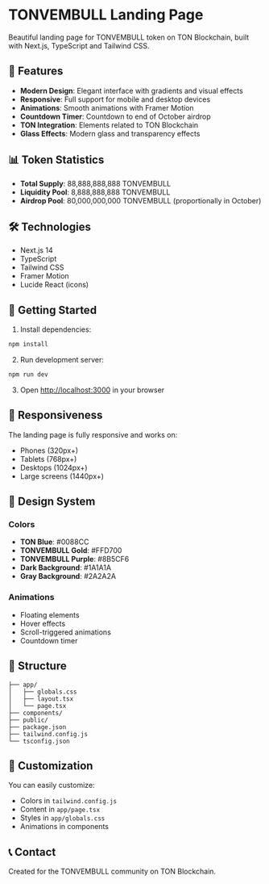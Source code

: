 # TONVEMBULL Landing Page

Beautiful landing page for TONVEMBULL token on TON Blockchain, built with Next.js, TypeScript and Tailwind CSS.

## 🚀 Features

- **Modern Design**: Elegant interface with gradients and visual effects
- **Responsive**: Full support for mobile and desktop devices
- **Animations**: Smooth animations with Framer Motion
- **Countdown Timer**: Countdown to end of October airdrop
- **TON Integration**: Elements related to TON Blockchain
- **Glass Effects**: Modern glass and transparency effects

## 📊 Token Statistics

- **Total Supply**: 88,888,888,888 TONVEMBULL
- **Liquidity Pool**: 8,888,888,888 TONVEMBULL
- **Airdrop Pool**: 80,000,000,000 TONVEMBULL (proportionally in October)

## 🛠️ Technologies

- Next.js 14
- TypeScript
- Tailwind CSS
- Framer Motion
- Lucide React (icons)

## 🚀 Getting Started

1. Install dependencies:
```bash
npm install
```

2. Run development server:
```bash
npm run dev
```

3. Open [http://localhost:3000](http://localhost:3000) in your browser

## 📱 Responsiveness

The landing page is fully responsive and works on:
- Phones (320px+)
- Tablets (768px+)
- Desktops (1024px+)
- Large screens (1440px+)

## 🎨 Design System

### Colors
- **TON Blue**: #0088CC
- **TONVEMBULL Gold**: #FFD700
- **TONVEMBULL Purple**: #8B5CF6
- **Dark Background**: #1A1A1A
- **Gray Background**: #2A2A2A

### Animations
- Floating elements
- Hover effects
- Scroll-triggered animations
- Countdown timer

## 📄 Structure

```
├── app/
│   ├── globals.css
│   ├── layout.tsx
│   └── page.tsx
├── components/
├── public/
├── package.json
├── tailwind.config.js
└── tsconfig.json
```

## 🔧 Customization

You can easily customize:
- Colors in `tailwind.config.js`
- Content in `app/page.tsx`
- Styles in `app/globals.css`
- Animations in components

## 📞 Contact

Created for the TONVEMBULL community on TON Blockchain.
